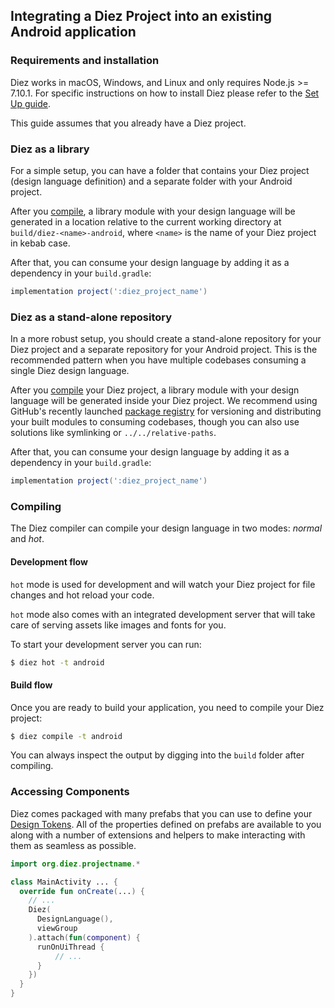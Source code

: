 ## Integrating a Diez Project into an existing Android application

### Requirements and installation

Diez works in macOS, Windows, and Linux and only requires Node.js >= 7.10.1. For specific instructions on how to install Diez please refer to the [Set Up guide](/getting-started/#set-up).

This guide assumes that you already have a Diez project.

### Diez as a library

For a simple setup, you can have a folder that contains your Diez project (design language definition) and a separate folder with your Android project.

After you [compile](#compiling), a library module with your design language will be generated in a location relative to the current working directory at `build/diez-<name>-android`, where `<name>` is the name of your Diez project in kebab case.

After that, you can consume your design language by adding it as a dependency in your `build.gradle`:

```gradle
implementation project(':diez_project_name')
```

### Diez as a stand-alone repository

In a more robust setup, you should create a stand-alone repository for your Diez project and a separate repository for your Android project.  This is the recommended pattern when you have multiple codebases consuming a single Diez design language.

After you [compile](#compiling) your Diez project, a library module with your design language will be generated inside your Diez project.  We recommend using GitHub's recently launched [package registry](https://help.github.com/en/github/managing-packages-with-github-packages/about-github-packages) for versioning and distributing your built modules to consuming codebases, though you can also use solutions like symlinking or `../../relative-paths`.

After that, you can consume your design language by adding it as a dependency in your `build.gradle`:

```gradle
implementation project(':diez_project_name')
```

### Compiling

The Diez compiler can compile your design language in two modes: _normal_ and _hot_.

#### Development flow

`hot` mode is used for development and will watch your Diez project for file changes and hot reload your code.

`hot` mode also comes with an integrated development server that will take care of serving assets like images and fonts for you.

To start your development server you can run:

```bash
$ diez hot -t android
```

#### Build flow

Once you are ready to build your application, you need to compile your Diez project:

```bash
$ diez compile -t android
```

You can always inspect the output by digging into the `build` folder after compiling.

### Accessing Components

Diez comes packaged with many prefabs that you can use to define your [Design Tokens](/glossary#tokens). All of the properties defined on prefabs are available to you along with a number of extensions and helpers to make interacting with them as seamless as possible.

```kotlin
import org.diez.projectname.*

class MainActivity ... {
  override fun onCreate(...) {
    // ...
    Diez(
      DesignLanguage(),
      viewGroup
    ).attach(fun(component) {
      runOnUiThread {
          // ...
      }
    })
  }
}
```
